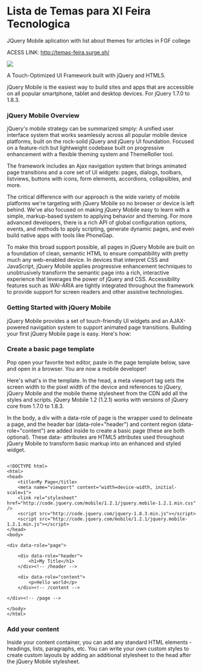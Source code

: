 # Lista de Temas para XI Feira Tecnologica

JQuery Mobile aplication with list about themes for articles in FGF college

ACESS LINK: <http://temas-feira.surge.sh/>

![](http://demos.jquerymobile.com/1.2.1/docs/_assets/images/jquery-logo.png)

A Touch-Optimized UI Framework built with jQuery and HTML5.

jQuery Mobile is the easiest way to build sites and apps that are accessible on all popular smartphone, tablet and desktop devices. For jQuery 1.7.0 to 1.8.3.

### jQuery Mobile Overview

jQuery's mobile strategy can be summarized simply: A unified user interface system that works seamlessly across all popular mobile device platforms, built on the rock-solid jQuery and jQuery UI foundation. Focused on a feature-rich but lightweight codebase built on progressive enhancement with a flexible theming system and ThemeRoller tool.

The framework includes an Ajax navigation system that brings animated page transitions and a core set of UI widgets: pages, dialogs, toolbars, listviews, buttons with icons, form elements, accordions, collapsibles, and more.

The critical difference with our approach is the wide variety of mobile platforms we're targeting with jQuery Mobile so no browser or device is left behind. We've also focused on making jQuery Mobile easy to learn with a simple, markup-based system to applying behavior and theming. For more advanced developers, there is a rich API of global configuration options, events, and methods to apply scripting, generate dynamic pages, and even build native apps with tools like PhoneGap.

To make this broad support possible, all pages in jQuery Mobile are built on a foundation of clean, semantic HTML to ensure compatibility with pretty much any web-enabled device. In devices that interpret CSS and JavaScript, jQuery Mobile applies progressive enhancement techniques to unobtrusively transform the semantic page into a rich, interactive experience that leverages the power of jQuery and CSS. Accessibility features such as WAI-ARIA are tightly integrated throughout the framework to provide support for screen readers and other assistive technologies.

### Getting Started with jQuery Mobile

jQuery Mobile provides a set of touch-friendly UI widgets and an AJAX-powered navigation system to support animated page transitions. Building your first jQuery Mobile page is easy. Here's how:

### Create a basic page template

Pop open your favorite text editor, paste in the page template below, save and open in a browser. You are now a mobile developer!

Here's what's in the template. In the head, a meta viewport tag sets the screen width to the pixel width of the device and references to jQuery, jQuery Mobile and the mobile theme stylesheet from the CDN add all the styles and scripts. jQuery Mobile 1.2 (1.2.1) works with versions of jQuery core from 1.7.0 to 1.8.3.

In the body, a div with a data-role of page is the wrapper used to delineate a page, and the header bar (data-role="header") and content region (data-role="content") are added inside to create a basic page (these are both optional). These data- attributes are HTML5 attributes used throughout jQuery Mobile to transform basic markup into an enhanced and styled widget.


```

<!DOCTYPE html> 
<html> 
<head> 
	<title>My Page</title> 
	<meta name="viewport" content="width=device-width, initial-scale=1"> 
	<link rel="stylesheet" href="http://code.jquery.com/mobile/1.2.1/jquery.mobile-1.2.1.min.css" />
	<script src="http://code.jquery.com/jquery-1.8.3.min.js"></script>
	<script src="http://code.jquery.com/mobile/1.2.1/jquery.mobile-1.2.1.min.js"></script>
</head> 
<body> 

<div data-role="page">

	<div data-role="header">
		<h1>My Title</h1>
	</div><!-- /header -->

	<div data-role="content">	
		<p>Hello world</p>		
	</div><!-- /content -->

</div><!-- /page -->

</body>
</html>

```

### Add your content

Inside your content container, you can add any standard HTML elements - headings, lists, paragraphs, etc. You can write your own custom styles to create custom layouts by adding an additional stylesheet to the head after the jQuery Mobile stylesheet.

